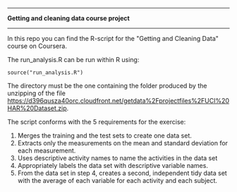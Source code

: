 ****
**Getting and cleaning data course project**
****
In this repo you can find the R-script for the "Getting and Cleaning Data" course on Coursera.

The run_analysis.R can be run within R using:

    source("run_analysis.R")
The directory must be the one containing the folder produced by the unzipping of the file <a href="https://d396qusza40orc.cloudfront.net/getdata%2Fprojectfiles%2FUCI%20HAR%20Dataset.zip" target="_blank">https://d396qusza40orc.cloudfront.net/getdata%2Fprojectfiles%2FUCI%20HAR%20Dataset.zip</a>.

The script conforms with the 5 requirements for the exercise:

1. Merges the training and the test sets to create one data set.
2. Extracts only the measurements on the mean and standard deviation for each measurement. 
3. Uses descriptive activity names to name the activities in the data set
4. Appropriately labels the data set with descriptive variable names. 
5. From the data set in step 4, creates a second, independent tidy data set with the average of each variable for each activity and each subject.

